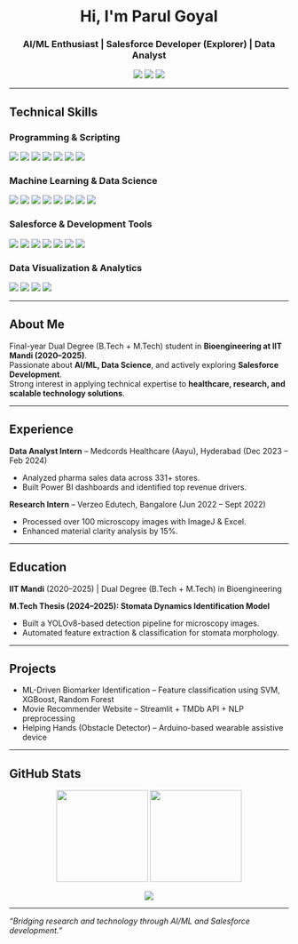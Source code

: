 <h1 align="center">Hi, I'm Parul Goyal</h1>
<h3 align="center">AI/ML Enthusiast | Salesforce Developer (Explorer) | Data Analyst</h3>

<p align="center">
  <a href="mailto:parulgoyal1177@gmail.com"><img src="https://img.shields.io/badge/Email-D14836?style=for-the-badge&logo=gmail&logoColor=white"/></a>
  <a href="https://www.linkedin.com/in/parulgoyal17/"><img src="https://img.shields.io/badge/LinkedIn-0077B5?style=for-the-badge&logo=linkedin&logoColor=white"/></a>
  <a href="https://github.com/pgoyal77"><img src="https://img.shields.io/badge/GitHub-100000?style=for-the-badge&logo=github&logoColor=white"/></a>
</p>

---

## Technical Skills  

### Programming & Scripting  
<p>
  <img src="https://img.shields.io/badge/Python-3776AB?style=for-the-badge&logo=python&logoColor=white"/>
  <img src="https://img.shields.io/badge/SQL-336791?style=for-the-badge&logo=postgresql&logoColor=white"/>
  <img src="https://img.shields.io/badge/R-276DC3?style=for-the-badge&logo=r&logoColor=white"/>
  <img src="https://img.shields.io/badge/MATLAB-orange?style=for-the-badge&logo=mathworks&logoColor=white"/>
  <img src="https://img.shields.io/badge/HTML5-E34F26?style=for-the-badge&logo=html5&logoColor=white"/>
  <img src="https://img.shields.io/badge/CSS3-1572B6?style=for-the-badge&logo=css3&logoColor=white"/>
  <img src="https://img.shields.io/badge/JavaScript-F7DF1E?style=for-the-badge&logo=javascript&logoColor=black"/>
</p>

### Machine Learning & Data Science  
<p>
  <img src="https://img.shields.io/badge/TensorFlow-FF6F00?style=for-the-badge&logo=tensorflow&logoColor=white"/>
  <img src="https://img.shields.io/badge/Keras-D00000?style=for-the-badge&logo=keras&logoColor=white"/>
  <img src="https://img.shields.io/badge/Scikit--learn-F7931E?style=for-the-badge&logo=scikitlearn&logoColor=white"/>
  <img src="https://img.shields.io/badge/OpenCV-5C3EE8?style=for-the-badge&logo=opencv&logoColor=white"/>
  <img src="https://img.shields.io/badge/Pandas-150458?style=for-the-badge&logo=pandas&logoColor=white"/>
  <img src="https://img.shields.io/badge/Numpy-013243?style=for-the-badge&logo=numpy&logoColor=white"/>
  <img src="https://img.shields.io/badge/Seaborn-4EABE1?style=for-the-badge&logoColor=white"/>
  <img src="https://img.shields.io/badge/Matplotlib-003B57?style=for-the-badge&logoColor=white"/>
</p>

### Salesforce & Development Tools  
<p>
  <img src="https://img.shields.io/badge/Salesforce-00A1E0?style=for-the-badge&logo=salesforce&logoColor=white"/>
  <img src="https://img.shields.io/badge/Apex-143?style=for-the-badge&logo=salesforce&logoColor=white"/>
  <img src="https://img.shields.io/badge/LWC-00A1E0?style=for-the-badge&logo=salesforce&logoColor=white"/>
  <img src="https://img.shields.io/badge/SOQL-00A1E0?style=for-the-badge&logo=salesforce&logoColor=white"/>
  <img src="https://img.shields.io/badge/SOSL-00A1E0?style=for-the-badge&logo=salesforce&logoColor=white"/>
  <img src="https://img.shields.io/badge/Git-181717?style=for-the-badge&logo=git&logoColor=white"/>
  <img src="https://img.shields.io/badge/VS Code-007ACC?style=for-the-badge&logo=visualstudiocode&logoColor=white"/>
</p>

### Data Visualization & Analytics  
<p>
  <img src="https://img.shields.io/badge/Power_BI-F2C811?style=for-the-badge&logo=powerbi&logoColor=black"/>
  <img src="https://img.shields.io/badge/Tableau-E97627?style=for-the-badge&logo=tableau&logoColor=white"/>
  <img src="https://img.shields.io/badge/Excel-217346?style=for-the-badge&logo=microsoft-excel&logoColor=white"/>
  <img src="https://img.shields.io/badge/Looker-4285F4?style=for-the-badge&logo=google&logoColor=white"/>
</p>

---

## About Me  
Final-year Dual Degree (B.Tech + M.Tech) student in **Bioengineering at IIT Mandi (2020–2025)**.  
Passionate about **AI/ML, Data Science**, and actively exploring **Salesforce Development**.  
Strong interest in applying technical expertise to **healthcare, research, and scalable technology solutions**.  

---

## Experience  
**Data Analyst Intern** – Medcords Healthcare (Aayu), Hyderabad (Dec 2023 – Feb 2024)  
- Analyzed pharma sales data across 331+ stores.  
- Built Power BI dashboards and identified top revenue drivers.  

**Research Intern** – Verzeo Edutech, Bangalore (Jun 2022 – Sept 2022)  
- Processed over 100 microscopy images with ImageJ & Excel.  
- Enhanced material clarity analysis by 15%.  

---

## Education  
**IIT Mandi** (2020–2025) | Dual Degree (B.Tech + M.Tech) in Bioengineering 

**M.Tech Thesis (2024–2025): Stomata Dynamics Identification Model**  
- Built a YOLOv8-based detection pipeline for microscopy images.  
- Automated feature extraction & classification for stomata morphology.  

---

## Projects  
- ML-Driven Biomarker Identification – Feature classification using SVM, XGBoost, Random Forest  
- Movie Recommender Website – Streamlit + TMDb API + NLP preprocessing  
- Helping Hands (Obstacle Detector) – Arduino-based wearable assistive device  

---

## GitHub Stats  
<p align="center">
  <img src="https://github-readme-stats.vercel.app/api?username=pgoyal77&show_icons=true&theme=default" height="165"/>
  <img src="https://github-readme-streak-stats.herokuapp.com/?user=pgoyal77&theme=default" height="165"/>
</p>

<p align="center">
  <img src="https://github-readme-stats.vercel.app/api/top-langs/?username=pgoyal77&layout=compact&theme=default"/>
</p>

---

*“Bridging research and technology through AI/ML and Salesforce development.”*  
